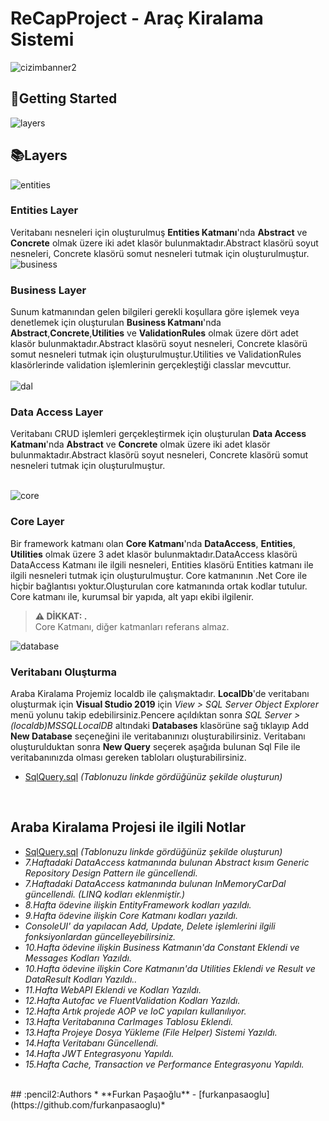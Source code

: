 # ReCapProject - Araç Kiralama Sistemi
![cizimbanner2](https://raw.githubusercontent.com/furkanpasaoglu/githubImages/main/Yaz%C4%B1l%C4%B1m%20Geli%C5%9Ftirici%20Yeti%C5%9Ftirme%20kamp%C4%B1.png) 

## :pushpin:Getting Started
![layers](https://github.com/furkanpasaoglu/githubImages/blob/main/About.png)
<br>
## :books:Layers  
![entities](https://github.com/furkanpasaoglu/githubImages/blob/main/Entities%20Layer.png)
### Entities Layer
Veritabanı nesneleri için oluşturulmuş **Entities Katmanı**'nda **Abstract** ve **Concrete** olmak üzere iki adet klasör bulunmaktadır.Abstract klasörü soyut nesneleri, Concrete klasörü somut nesneleri tutmak için oluşturulmuştur.  
![business](https://github.com/furkanpasaoglu/githubImages/blob/main/Business%20Layer.png)
<br>
###  Business Layer
Sunum katmanından gelen bilgileri gerekli koşullara göre işlemek veya denetlemek için oluşturulan **Business Katmanı**'nda **Abstract**,**Concrete**,**Utilities** ve **ValidationRules** olmak üzere dört adet klasör bulunmaktadır.Abstract klasörü soyut nesneleri, Concrete klasörü somut nesneleri tutmak için oluşturulmuştur.Utilities ve ValidationRules klasörlerinde validation işlemlerinin gerçekleştiği classlar mevcuttur.  
<br>
![dal](https://github.com/furkanpasaoglu/githubImages/blob/main/Data%20Access%20Layer.png)
###  Data Access Layer
Veritabanı CRUD işlemleri gerçekleştirmek için oluşturulan **Data Access Katmanı**'nda **Abstract** ve **Concrete** olmak üzere iki adet klasör bulunmaktadır.Abstract klasörü soyut nesneleri, Concrete klasörü somut nesneleri tutmak için oluşturulmuştur.  
<br>

![core](https://user-images.githubusercontent.com/77868230/107870091-c42f6900-6ea6-11eb-863e-63d30fa2128c.png)
###  Core Layer
Bir framework katmanı olan **Core Katmanı**'nda **DataAccess**, **Entities**, **Utilities** olmak üzere 3 adet klasör bulunmaktadır.DataAccess klasörü DataAccess Katmanı ile ilgili nesneleri, Entities klasörü Entities katmanı ile ilgili nesneleri tutmak için oluşturulmuştur. Core katmanının .Net Core ile hiçbir bağlantısı yoktur.Oluşturulan core katmanında ortak kodlar tutulur. Core katmanı ile, kurumsal bir yapıda, alt yapı ekibi ilgilenir.  
> **⚠ DİKKAT: .**  
> Core Katmanı, diğer katmanları referans almaz.


![database](https://github.com/furkanpasaoglu/githubImages/blob/main/Database%20and%20Tables.png)
###  Veritabanı Oluşturma 
Araba Kiralama Projemiz localdb ile çalışmaktadır. **LocalDb**'de veritabanı oluşturmak için **Visual Studio 2019** için *View > SQL Server Object Explorer* menü yolunu takip edebilirsiniz.Pencere açıldıktan sonra *SQL Server > (localdb)MSSQLLocalDB* altındaki **Databases** klasörüne sağ tıklayıp Add **New Database** seçeneğini ile veritabanınızı oluşturabilirsiniz. Veritabanı oluşturulduktan sonra **New Query** seçerek aşağıda bulunan Sql File ile veritabanınızda olması gereken tabloları oluşturabilirsiniz.  
- [SqlQuery.sql](https://github.com/furkanpasaoglu/ReCapProject/blob/master/SQLQuery.sql) *(Tablonuzu linkde gördüğünüz şekilde oluşturun)*
<br>

## Araba Kiralama Projesi ile ilgili Notlar
- [SqlQuery.sql](https://github.com/furkanpasaoglu/ReCapProject/blob/master/SQLQuery.sql) *(Tablonuzu linkde gördüğünüz   şekilde oluşturun)*
- *7.Haftadaki DataAccess katmanında bulunan Abstract kısım Generic Repository Design Pattern ile güncellendi.*
- *7.Haftadaki DataAccess katmanında bulunan InMemoryCarDal güncellendi. (LINQ kodları eklenmiştir.)*
- *8.Hafta ödevine ilişkin EntityFramework kodları yazıldı.*
- *9.Hafta ödevine ilişkin Core Katmanı kodları yazıldı.*
- *ConsoleUI' da yapılacan Add, Update, Delete işlemlerini ilgili fonksiyonlardan güncelleyebilirsiniz.*
- *10.Hafta ödevine ilişkin Business Katmanın'da Constant Eklendi ve Messages Kodları Yazıldı.* 
- *10.Hafta ödevine ilişkin Core Katmanın'da Utilities Eklendi ve Result ve DataResult Kodları Yazıldı..* 
- *11.Hafta WebAPI Eklendi ve Kodları Yazıldı.*
- *12.Hafta Autofac ve FluentValidation Kodları Yazıldı.*
- *12.Hafta Artık projede AOP ve IoC yapıları kullanılıyor.*
- *13.Hafta Veritabanına CarImages Tablosu Eklendi.*
- *13.Hafta Projeye Dosya Yükleme (File Helper) Sistemi Yazıldı.*
- *14.Hafta Veritabanı Güncellendi.*
- *14.Hafta JWT Entegrasyonu Yapıldı.*
- *15.Hafta Cache, Transaction ve Performance Entegrasyonu Yapıldı.*

<br>
## :pencil2:Authors
* **Furkan Paşaoğlu** - [furkanpasaoglu](https://github.com/furkanpasaoglu)*
